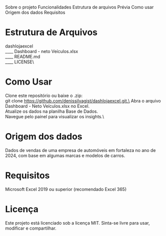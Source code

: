 Sobre o projeto
Funcionalidades
Estrutura de arquivos
Prévia
Como usar
Origem dos dados
Requisitos

# Estrutura de Arquivos
dashlojaexcel\
____ Dashboard - neto Veículos.xlsx\
____ README.md\
____ LICENSE\

# Como Usar
Clone este repositório ou baixe o .zip:\
git clone https://github.com/denissilvagist/dashlojaexcel.git.\
Abra o arquivo Dashboard - Neto Veículos.xlsx no Excel.\
Atualize os dados na planilha Base de Dados.\
Navegue pelo painel para visualizar os insights.\

# Origem dos dados
Dados de vendas de uma empresa de automóveis em fortaleza no ano de 2024, com base em algumas marcas e modelos de carros.

# Requisitos
Microsoft Excel 2019 ou superior (recomendado Excel 365)

# Licença
Este projeto está licenciado sob a licença MIT. Sinta-se livre para usar, modificar e compartilhar.
